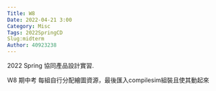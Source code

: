 ```yaml
---
Title: W8
Date: 2022-04-21 3:00
Category: Misc
Tags: 2022SpringCD    
Slug:midterm
Author: 40923238
---
```


2022 Spring 協同產品設計實習.

<!-- PELICAN_END_SUMMARY -->

W8 期中考
每組自行分配繪圖資源，最後匯入compilesim組裝且使其動起來
